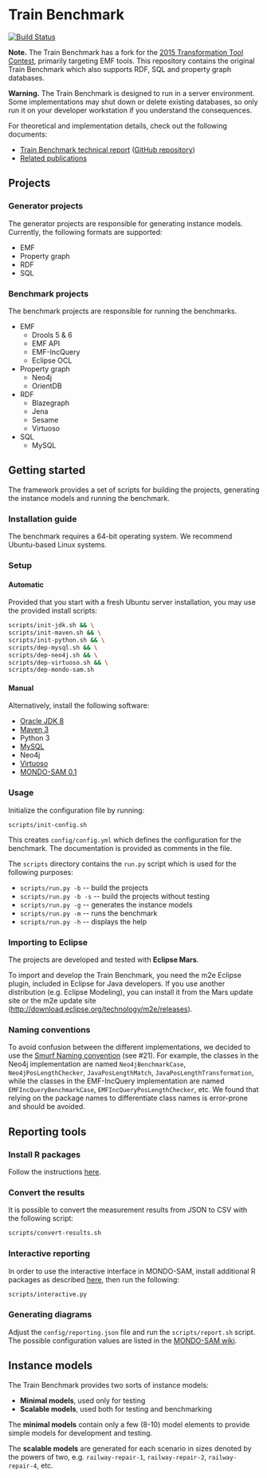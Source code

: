 # Train Benchmark

[![Build Status](https://travis-ci.org/FTSRG/trainbenchmark.svg?branch=master)](https://travis-ci.org/FTSRG/trainbenchmark)

**Note.** The Train Benchmark has a fork for the [2015 Transformation Tool Contest](https://github.com/FTSRG/trainbenchmark-ttc), primarily targeting EMF tools. This repository contains the original Train Benchmark which also supports RDF, SQL and property graph databases.

**Warning.** The Train Benchmark is designed to run in a server environment. Some implementations may shut down or delete existing databases, so only run it on your developer workstation if you understand the consequences.

For theoretical and implementation details, check out the following documents:
* [Train Benchmark technical report](https://www.sharelatex.com/github/repos/FTSRG/trainbenchmark-docs/builds/latest/output.pdf) ([GitHub repository](https://github.com/FTSRG/trainbenchmark-docs))
* [Related publications](http://incquery.net/publications/trainbenchmark)

## Projects

### Generator projects

The generator projects are responsible for generating instance models. Currently, the following formats are supported:

* EMF
* Property graph
* RDF
* SQL

### Benchmark projects

The benchmark projects are responsible for running the benchmarks.

* EMF
  * Drools 5 & 6
  * EMF API
  * EMF-IncQuery
  * Eclipse OCL
* Property graph
  * Neo4j
  * OrientDB
* RDF
  * Blazegraph
  * Jena
  * Sesame
  * Virtuoso
* SQL
  * MySQL

## Getting started

The framework provides a set of scripts for building the projects, generating the instance models and running the benchmark.

### Installation guide

The benchmark requires a 64-bit operating system. We recommend Ubuntu-based Linux systems.

### Setup

#### Automatic

Provided that you start with a fresh Ubuntu server installation, you may use the provided install scripts:

```bash
scripts/init-jdk.sh && \
scripts/init-maven.sh && \
scripts/init-python.sh && \
scripts/dep-mysql.sh && \
scripts/dep-neo4j.sh && \
scripts/dep-virtuoso.sh && \
scripts/dep-mondo-sam.sh
```

#### Manual

Alternatively, install the following software:

* [Oracle JDK 8](https://github.com/FTSRG/cheat-sheets/wiki/Linux#oracle-jdk)
* [Maven 3](https://github.com/FTSRG/technology-cheat-sheets/wiki/Linux#maven-3)
* Python 3
* [MySQL](hu.bme.mit.trainbenchmark.benchmark.mysql)
* Neo4j
* [Virtuoso](hu.bme.mit.trainbenchmark.benchmark.virtuoso)
* [MONDO-SAM 0.1](https://github.com/FTSRG/mondo-sam/tree/v0.1.0)

### Usage

Initialize the configuration file by running:

```
scripts/init-config.sh
```

This creates `config/config.yml` which defines the configuration for the benchmark. The documentation is provided as comments in the file.

The `scripts` directory contains the `run.py` script which is used for the following purposes:
* `scripts/run.py -b` -- build the projects
* `scripts/run.py -b -s` -- build the projects without testing
* `scripts/run.py -g` -- generates the instance models
* `scripts/run.py -m` -- runs the benchmark
* `scripts/run.py -h` -- displays the help

### Importing to Eclipse

The projects are developed and tested with **Eclipse Mars**.

To import and develop the Train Benchmark, you need the m2e Eclipse plugin, included in Eclipse for Java developers. If you use another distribution (e.g. Eclipse Modeling), you can install it from the Mars update site or the m2e update site (<http://download.eclipse.org/technology/m2e/releases>).

### Naming conventions

To avoid confusion between the different implementations, we decided to use the [Smurf Naming convention](http://blog.codinghorror.com/new-programming-jargon/) (see #21). For example, the classes in the Neo4j implementation are named `Neo4jBenchmarkCase`, `Neo4jPosLengthChecker`, `JavaPosLengthMatch`, `JavaPosLengthTransformation`, while the classes in the EMF-IncQuery implementation are named `EMFIncQueryBenchmarkCase`, `EMFIncQueryPosLengthChecker`, etc. We found that relying on the package names to differentiate class names is error-prone and should be avoided.

## Reporting tools

### Install R packages

Follow the instructions [here](https://github.com/FTSRG/mondo-sam/blob/master/README.md#reporting-in-r).

### Convert the results

It is possible to convert the measurement results from JSON to CSV with the following script:

```bash
scripts/convert-results.sh
```

### Interactive reporting

In order to use the interactive interface in MONDO-SAM, install additional R packages as described [here](https://github.com/FTSRG/mondo-sam/tree/v0.1.0#interactive-reporting), then run the following:

```bash
scripts/interactive.py
```

### Generating diagrams

Adjust the `config/reporting.json` file and run the `scripts/report.sh` script. The possible configuration values are listed in the [MONDO-SAM wiki](https://github.com/FTSRG/mondo-sam/wiki/Reporting).

## Instance models

The Train Benchmark provides two sorts of instance models:

* **Minimal models**, used only for testing
* **Scalable models**, used both for testing and benchmarking

The **minimal models** contain only a few (8-10) model elements to provide simple models for development and testing.

The **scalable models** are generated for each scenario in sizes denoted by the powers of two, e.g. `railway-repair-1`, `railway-repair-2`, `railway-repair-4`, etc.
